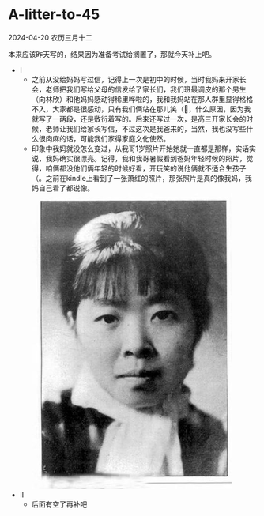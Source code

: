 # A-litter-to-45
2024-04-20 农历三月十二

本来应该昨天写的，结果因为准备考试给搁置了，那就今天补上吧。

- Ⅰ
    - 之前从没给妈妈写过信，记得上一次是初中的时候，当时我妈来开家长会，老师把我们写给父母的信发给了家长们，我们班最调皮的那个男生（向林欣）和他妈妈感动得稀里哗啦的，我和我妈站在那人群里显得格格不入，大家都是很感动，只有我们俩站在那儿笑（🤣，什么原因，因为我就写了一两段，还是敷衍着写的。后来还写过一次，是高三开家长会的时候，老师让我们给家长写信，不过这次是我爸来的，当然，我也没写些什么很肉麻的话，可能我们家得家庭文化使然。
    - 印象中我妈就没怎么变过，从我哥1岁照片开始她就一直都是那样，实话实说，我妈确实很漂亮。记得，我和我哥暑假看到爸妈年轻时候的照片，觉得，咱俩都没他们俩年轻的时候好看，开玩笑的说他俩就不适合生孩子（。之前在kindle上看到了一张萧红的照片，那张照片是真的像我妈，我妈自己看了都说像。
    ![alt text](R-C.jpg)
- Ⅱ
    - 后面有空了再补吧